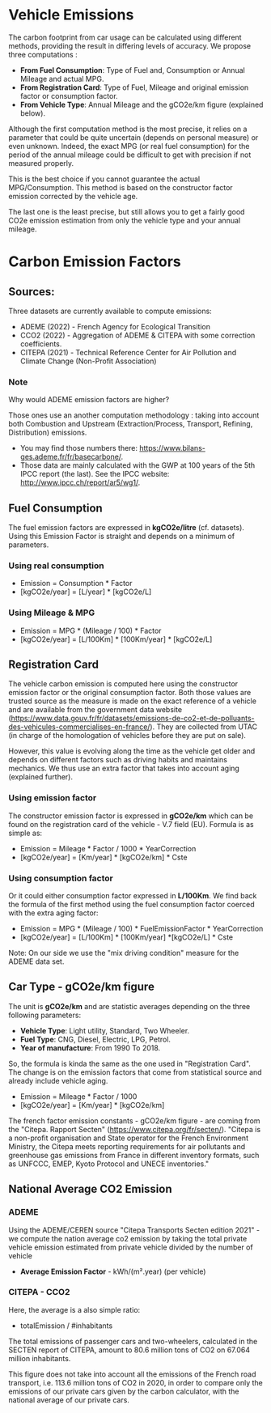 # Vehicle Emissions

The carbon footprint from car usage can be calculated using different methods, providing the result in differing levels of accuracy. We propose three computations :

- **From Fuel Consumption**: Type of Fuel and, Consumption or Annual Mileage and actual MPG.
- **From Registration Card**: Type of Fuel, Mileage and original emission factor or consumption factor.
- **From Vehicle Type**: Annual Mileage and the gCO2e/km figure (explained below).

Although the first computation method is the most precise, it relies on a parameter that could be quite uncertain (depends on personal measure) or even unknown. Indeed, the exact MPG (or real fuel consumption) for the period of the annual mileage could be difficult to get with precision if not measured properly.

This is the best choice if you cannot guarantee the actual MPG/Consumption. This method is based on the constructor factor emission corrected by the vehicle age.

The last one is the least precise, but still allows you to get a fairly good CO2e emission estimation from only the vehicle type and your annual mileage.

# Carbon Emission Factors

## Sources:

Three datasets are currently available to compute emissions:

- ADEME (2022) - French Agency for Ecological Transition
- CCO2 (2022) - Aggregation of ADEME & CITEPA with some correction coefficients.
- CITEPA (2021) - Technical Reference Center for Air Pollution and Climate Change (Non-Profit Association)

### Note

Why would ADEME emission factors are higher?

Those ones use an another computation methodology : taking into account both Combustion and Upstream (Extraction/Process, Transport, Refining, Distribution) emissions.

- You may find those numbers there: https://www.bilans-ges.ademe.fr/fr/basecarbone/.
- Those data are mainly calculated with the GWP at 100 years of the 5th IPCC report (the last). See the IPCC website: http://www.ipcc.ch/report/ar5/wg1/.

## Fuel Consumption

The fuel emission factors are expressed in **kgCO2e/litre** (cf. datasets).
Using this Emission Factor is straight and depends on a minimum of parameters.

### Using real consumption

- Emission = Consumption \* Factor
- [kgCO2e/year] = [L/year] \* [kgCO2e/L]

### Using Mileage & MPG

- Emission = MPG \* (Mileage / 100) \* Factor
- [kgCO2e/year] = [L/100Km] \* [100Km/year] \* [kgCO2e/L]

## Registration Card

The vehicle carbon emission is computed here using the constructor emission factor or the original consumption factor. Both those values are trusted source as the measure is made on the exact reference of a vehicle and are available from the government data website (https://www.data.gouv.fr/fr/datasets/emissions-de-co2-et-de-polluants-des-vehicules-commercialises-en-france/). They are collected from UTAC (in charge of the homologation of vehicles before they are put on sale).

However, this value is evolving along the time as the vehicle get older and depends on different factors such as driving habits and maintains mechanics. We thus use an extra factor that takes into account aging (explained further).

### Using emission factor

The constructor emission factor is expressed in **gCO2e/km** which can be found on the registration card of the vehicle - V.7 field (EU). Formula is as simple as:

- Emission = Mileage \* Factor / 1000 \* YearCorrection
- [kgCO2e/year] = [Km/year] \* [kgCO2e/km] \* Cste

### Using consumption factor

Or it could either consumption factor expressed in **L/100Km**. We find back the formula of the first method using the fuel consumption factor coerced with the extra aging factor:

- Emission = MPG \* (Mileage / 100) \* FuelEmissionFactor \* YearCorrection
- [kgCO2e/year] = [L/100Km] \* [100Km/year] \*[kgCO2e/L] \* Cste

Note: On our side we use the "mix driving condition" measure for the ADEME data set.

## Car Type - gCO2e/km figure

The unit is **gCO2e/km** and are statistic averages depending on the three following parameters:

- **Vehicle Type**: Light utility, Standard, Two Wheeler.
- **Fuel Type**: CNG, Diesel, Electric, LPG, Petrol.
- **Year of manufacture**: From 1990 To 2018.

So, the formula is kinda the same as the one used in "Registration Card". The change is on the emission factors that come from statistical source and already include vehicle aging.

- Emission = Mileage \* Factor / 1000
- [kgCO2e/year] = [Km/year] \* [kgCO2e/km]

The french factor emission constants - gCO2e/km figure - are coming from the "Citepa. Rapport Secten" (https://www.citepa.org/fr/secten/). "Citepa is a non-profit organisation and State operator for the French Environment Ministry, the Citepa meets reporting requirements for air pollutants and greenhouse gas emissions from France in different inventory formats, such as UNFCCC, EMEP, Kyoto Protocol and UNECE inventories."

## National Average CO2 Emission

### ADEME

Using the ADEME/CEREN source "Citepa Transports Secten edition 2021" - we compute the nation average co2 emission by taking the total private vehicle emission estimated from private vehicle
divided by the number of vehicle

- **Average Emission Factor** - kWh/(m².year) (per vehicle)

### CITEPA - CCO2

Here, the average is a also simple ratio:

- totalEmission / #inhabitants

The total emissions of passenger cars and two-wheelers, calculated in the SECTEN report of CITEPA, amount to 80.6 million tons of CO2 on 67.064 million inhabitants.

This figure does not take into account all the emissions of the French road transport, i.e. 113.6 million tons of CO2 in 2020, in order to compare only the emissions of our private cars given by the carbon calculator, with the national average of our private cars.
